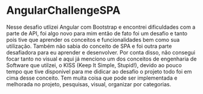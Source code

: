 # AngularChallengeSPA

Nesse desafio utlizei Angular com Bootstrap e encontrei dificuldades com a parte de API, foi algo novo para mim então de fato foi um desafio e tanto pois tive que aprender os conceitos e funcionalidades bem como sua utilização. Também não sabia do conceito de SPA e foi outra parte desafiadora para eu aprender e desenvolver. Por conta disso, não consegui focar tanto no visual e aqui já menciono um dos conceitos de engenharia de Software que utilzei, o KISS (Keep It Simple, Stupid!), devido ao pouco tempo que tive disponivel para me didicar ao desafio o projeto todo foi em cima desse conceito.
Tem muita coisa que pode ser implementada e melhorada no projeto, pesquisas, visual, organizar por categorias.

